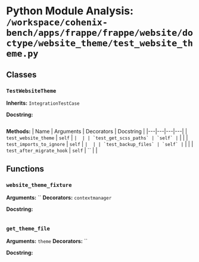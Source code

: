 # Python Module Analysis: `/workspace/cohenix-bench/apps/frappe/frappe/website/doctype/website_theme/test_website_theme.py`

## Classes

### `TestWebsiteTheme`
**Inherits:** `IntegrationTestCase`


**Docstring:**
```

```

**Methods:**
| Name | Arguments | Decorators | Docstring |
|---|---|---|---|
| `test_website_theme` | `self` | `` |  |
| `test_get_scss_paths` | `self` | `` |  |
| `test_imports_to_ignore` | `self` | `` |  |
| `test_backup_files` | `self` | `` |  |
| `test_after_migrate_hook` | `self` | `` |  |





## Functions

### `website_theme_fixture`
**Arguments:** ``
**Decorators:** `contextmanager`

**Docstring:**
```

```
### `get_theme_file`
**Arguments:** `theme`
**Decorators:** ``

**Docstring:**
```

```

